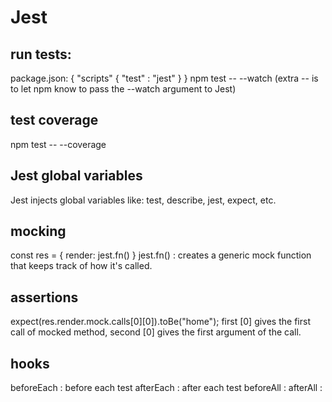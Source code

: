 # Jest

## run tests:
package.json: { "scripts" { "test" : "jest" } }
npm test -- --watch
(extra -- is to let npm know to pass the --watch argument to Jest)

## test coverage
npm test -- --coverage

## Jest global variables
Jest injects global variables like: test, describe, jest, expect, etc.

## mocking
const res = { render: jest.fn() }
jest.fn() : creates a generic mock function that keeps track of how it's called.

## assertions
expect(res.render.mock.calls[0][0]).toBe("home");
first [0] gives the first call of mocked method, second [0] gives the first argument of the call.


## hooks
beforeEach : before each test
afterEach : after each test
beforeAll :
afterAll :

